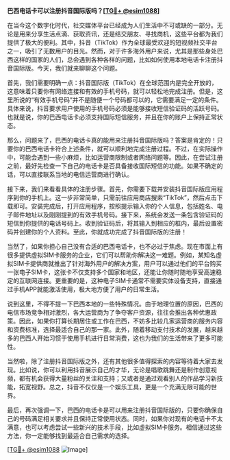 **巴西电话卡可以注册抖音国际版吗？[[TG💪+ @esim1088](https://t.me/s/esim1088)]**

在当今这个数字化时代，社交媒体平台已经成为人们生活中不可或缺的一部分。无论是用来分享生活点滴、获取资讯，还是结交朋友、寻找商机，这些平台都为我们提供了极大的便利。其中，抖音（TikTok）作为全球最受欢迎的短视频社交平台之一，吸引了无数用户的目光。然而，对于许多海外用户来说，尤其是那些身处巴西这样的国家的人们，总会遇到各种各样的问题，比如如何使用本地电话卡注册抖音国际版。今天，我们就来聊聊这个问题。

首先，我们需要明确一点：抖音国际版（TikTok）在全球范围内是完全开放的，这意味着只要你有网络连接和有效的手机号码，就可以轻松地完成注册。但是，这里所说的“有效手机号码”并不是随便一个号码都可以的，它需要满足一定的条件。具体来说，抖音要求用户使用的手机号码必须是能够接收短信验证码的活跃号码。也就是说，你的巴西电话卡必须支持国际短信服务，并且在你的账户上保持正常状态。

那么，问题来了，巴西的电话卡真的能用来注册抖音国际版吗？答案是肯定的！只要你的巴西电话卡符合上述条件，就可以顺利地完成注册过程。不过，在实际操作中，可能会遇到一些小麻烦，比如运营商限制或者网络问题等。因此，在尝试注册之前，最好先检查一下自己的电话卡是否具备接收国际短信的功能。如果不确定的话，可以直接联系当地的电信运营商进行确认。

接下来，我们来看看具体的注册步骤。首先，你需要下载并安装抖音国际版应用程序到你的手机上。这一步非常简单，只需前往应用商店搜索“TikTok”，然后点击下载即可。安装完成后，打开应用程序，按照提示输入你的个人信息，包括姓名、电子邮件地址以及刚刚提到的有效手机号码。接下来，系统会发送一条包含验证码的短信到你提供的电话号码上。收到验证码后，将其输入到相应的框内，最后设置密码并创建你的个人资料。至此，你就成功完成了抖音国际版的注册！

当然了，如果你担心自己没有合适的巴西电话卡，也不必过于焦虑。现在市面上有很多提供虚拟SIM卡服务的企业，它们可以帮助你解决这一难题。例如，某知名虚拟SIM卡提供商就推出了针对海外用户的解决方案，用户可以通过他们的平台购买一张电子SIM卡，这张卡不仅支持多个国家和地区，还能让你随时随地享受高速稳定的互联网连接。更重要的是，这种电子SIM卡通常不需要实体设备支持，直接通过手机APP就能激活使用，极大地方便了用户的日常生活。

说到这里，不得不提一下巴西本地的一些特殊情况。由于地理位置的原因，巴西的电信市场竞争相对激烈，各大运营商为了争夺客户资源，往往会推出各种优惠政策。因此，如果你打算长期居住或工作在巴西，不妨多比较几家运营商的服务内容和资费标准，选择最适合自己的那一家。此外，随着移动支付技术的发展，越来越多的巴西人开始习惯于使用手机进行日常消费，这也为我们的生活带来了更多可能性。

当然啦，除了注册抖音国际版之外，还有其他很多值得探索的内容等待着大家去发现。比如说，你可以利用抖音展示自己的才华，无论是唱歌跳舞还是制作创意视频，都有机会获得大量粉丝的关注和支持；又或者是通过观看别人的作品学习新技能，拓宽视野。总之，抖音不仅仅是一个娱乐工具，更是一个充满无限可能的世界。

最后，再次强调一下，巴西的电话卡是可以用来注册抖音国际版的，只要你确保自己的号码满足相关要求并且保持正常使用状态。同时，如果你对现有的电话卡不太满意，也可以考虑尝试一些新兴的技术手段，比如虚拟SIM卡服务。相信通过这些方法，你一定能够找到最适合自己需求的选择。

[[TG💪+ @esim1088](https://t.me/s/esim1088) ![Image](https://i.postimg.cc/4NQfJmqS/Snipaste-2025-05-13-00-14-12.png)]